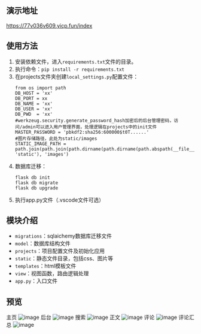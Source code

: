 ## 演示地址
https://77v036v609.yicp.fun/index
## 使用方法
1. 安装依赖文件，进入`requirements.txt`文件的目录。
2. 执行命令：`pip install -r requirements.txt`
3. 在projects文件夹创建`local_settings.py`配置文件：
    ```
    from os import path
    DB_HOST = 'xx'
    DB_PORT = xx
    DB_NAME = 'xx'
    DB_USER = 'xx'
    DB_PWD  = 'xx'
    #werkzeug.security.generate_password_hash加密后的后台管理密码，访问/admin可以进入用户管理界面，处理逻辑在projects中的init文件
    MASTER_PASSWORD = 'pbkdf2:sha256:600000$t0T......'
    #图片存储路径，此处为static/images
    STATIC_IMAGE_PATH = path.join(path.join(path.dirname(path.dirname(path.abspath(__file__))), 'static'), 'images')
    ```
4. 数据库迁移：
    ```
    flask db init
    flask db migrate
    flask db upgrade
    ```
6. 执行app.py文件（.vscode文件可选）
## 模块介绍
- `migrations`：sqlaichemy数据库迁移文件
- `model`：数据库结构文件
- `projects`：项目配置文件及初始化应用
- `static`：静态文件目录，包括css、图片等
- `templates`：html模板文件
- `view`：视图函数，路由逻辑处理
- `app.py`：入口文件
## 预览
主页
![image](https://github.com/qwinz/blog/assets/72587888/b3c74566-49b4-42c7-85d0-17bb4a42cceb)
后台
![image](https://github.com/qwinz/blog/assets/72587888/9f2c21a7-5928-4515-b9a5-2c093a788ff8)
搜索
![image](https://github.com/qwinz/blog/assets/72587888/3bfd06aa-cb88-4ee6-aa8b-11c1c243842a)
正文
![image](https://github.com/qwinz/blog/assets/72587888/01e076be-e2f7-4e8d-a476-6a9927fee898)
评论
![image](https://github.com/qwinz/blog/assets/72587888/c8a1c668-a514-41da-ba1b-b7fd3906e06e)
评论汇总
![image](https://github.com/qwinz/blog/assets/72587888/73dc0f71-c7ce-46bb-8ff6-a1a9a612d861)

